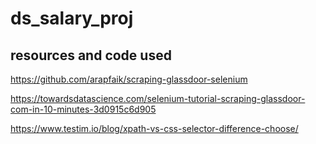 # ds_salary_proj


## resources and code used

https://github.com/arapfaik/scraping-glassdoor-selenium

https://towardsdatascience.com/selenium-tutorial-scraping-glassdoor-com-in-10-minutes-3d0915c6d905

https://www.testim.io/blog/xpath-vs-css-selector-difference-choose/
